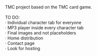 TMC project based on the TMC card game.
<br><br>
TO DO:<br>
· Individual character tab for everyone<br>
· MP3 player inside every character tab<br>
· Final images and not placeholders<br>
· Home distribution<br>
· Contact page<br>
· Look for hosting<br>
